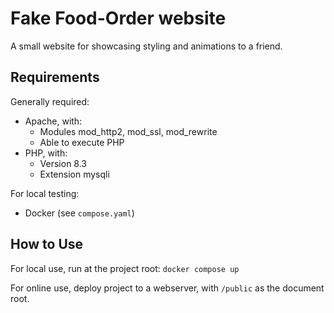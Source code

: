 # Fake Food-Order website

A small website for showcasing styling and animations to a friend.

## Requirements

Generally required:

* Apache, with:
  * Modules mod_http2, mod_ssl, mod_rewrite
  * Able to execute PHP
* PHP, with:
  * Version 8.3
  * Extension mysqli

For local testing:
* Docker (see `compose.yaml`)

## How to Use

For local use, run at the project root: `docker compose up`

For online use, deploy project to a webserver,
with `/public` as the document root.
